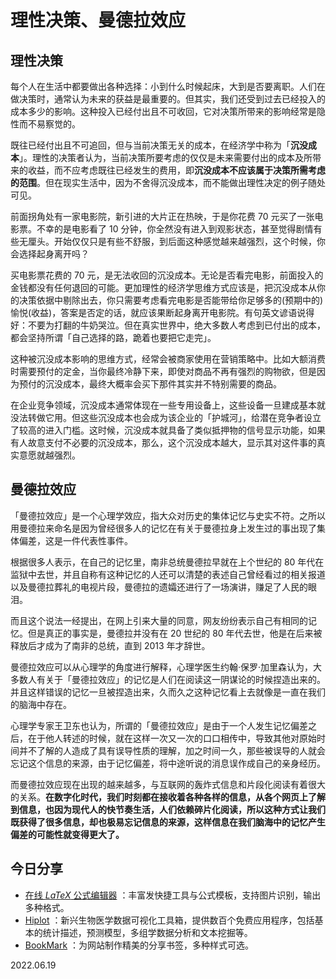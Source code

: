 # 理性决策、曼德拉效应

## 理性决策

每个人在生活中都要做出各种选择：小到什么时候起床，大到是否要离职。人们在做决策时，通常认为未来的获益是最重要的。但其实，我们还受到过去已经投入的成本多少的影响。这种投入已经付出且不可收回，它对决策所带来的影响经常是隐性而不易察觉的。

既往已经付出且不可追回，但与当前决策无关的成本，在经济学中称为「**沉没成本**」。理性的决策者认为，当前决策所要考虑的仅仅是未来需要付出的成本及所带来的收益，而不应考虑既往已经发生的费用，即**沉没成本不应该属于决策所需考虑的范围**。但在现实生活中，因为不舍得沉没成本，而不能做出理性决定的例子随处可见。

前面拐角处有一家电影院，新引进的大片正在热映，于是你花费 70 元买了一张电影票。不幸的是电影看了 10 分钟，你全然没有进入到观影状态，甚至觉得剧情有些无厘头。开始仅仅只是有些不舒服，到后面这种感觉越来越强烈，这个时候，你会选择起身离开吗？

买电影票花费的 70 元，是无法收回的沉没成本。无论是否看完电影，前面投入的金钱都没有任何退回的可能。更加理性的经济学思维方式应该是，把沉没成本从你的决策依据中剔除出去，你只需要考虑看完电影是否能带给你足够多的(预期中的)愉悦(收益)，答案是否定的话，就应该果断起身离开电影院。有句英文谚语说得好：不要为打翻的牛奶哭泣。但在真实世界中，绝大多数人考虑到已付出的成本，都会坚持所谓「自己选择的路，跪着也要把它走完」。

这种被沉没成本影响的思维方式，经常会被商家使用在营销策略中。比如大额消费时需要预付的定金，当你最终冷静下来，即使对商品不再有强烈的购物欲，但是因为预付的沉没成本，最终大概率会买下那件其实并不特别需要的商品。

在企业竞争领域，沉没成本通常体现在一些专用设备上，这些设备一旦建成基本就没法转做它用。但这些沉没成本也会成为该企业的「护城河」，给潜在竞争者设立了较高的进入门槛。这时候，沉没成本就具备了类似抵押物的信号显示功能，如果有人故意支付不必要的沉没成本，那么，这个沉没成本越大，显示其对这件事的真实意愿就越强烈。

## 曼德拉效应

「曼德拉效应」是一个心理学效应，指大众对历史的集体记忆与史实不符。之所以用曼德拉来命名是因为曾经很多人的记忆在有关于曼德拉身上发生过的事出现了集体偏差，这是一件代表性事件。

根据很多人表示，在自己的记忆里，南非总统曼德拉早就在上个世纪的 80 年代在监狱中去世，并且自称有这种记忆的人还可以清楚的表述自己曾经看过的相关报道以及曼德拉葬礼的电视片段，曼德拉的遗孀还进行了一场演讲，赚足了人民的眼泪。

而且这个说法一经提出，在网上引来大量的同意，网友纷纷表示自己有相同的记忆。但是真正的事实是，曼德拉并没有在 20 世纪的 80 年代去世，他是在后来被释放后才成为了南非的总统，直到 2013 年才辞世。

曼德拉效应可以从心理学的角度进行解释，心理学医生约翰·保罗·加里森认为，大多数人有关于「曼德拉效应」的记忆是人们在阅读这一阴谋论的时候捏造出来的。并且这样错误的记忆一旦被捏造出来，久而久之这种记忆看上去就像是一直在我们的脑海中存在。

心理学专家王卫东也认为，所谓的「曼德拉效应」是由于一个人发生记忆偏差之后，在于他人转述的时候，就在这样一次又一次的口口相传中，导致其他对原始时间并不了解的人造成了具有误导性质的理解，加之时间一久，那些被误导的人就会忘记这个信息的来源，由于记忆偏差，将中途听说的消息误作成自己的亲身经历。

而曼德拉效应现在出现的越来越多，与互联网的轰炸式信息和片段化阅读有着很大的关系。**在数字化时代，我们时刻都在接收着各种各样的信息，从各个网页上了解到信息，也因为现代人的快节奏生活，人们依赖碎片化阅读，所以这种方式让我们既获得了很多信息，却也极易忘记信息的来源，这样信息在我们脑海中的记忆产生偏差的可能性就变得更大了。**

## 今日分享

- [在线 $LaTeX$ 公式编辑器](https://www.latexlive.com/) ：丰富发快捷工具与公式模板，支持图片识别，输出多种格式。
- [Hiplot](https://hiplot-academic.com/?lang=zh_cn) ：新兴生物医学数据可视化工具箱，提供数百个免费应用程序，包括基本的统计描述，预测模型，多组学数据分析和文本挖掘等。
- [BookMark](https://bookmark.style/) ：为网站制作精美的分享书签，多种样式可选。

2022.06.19